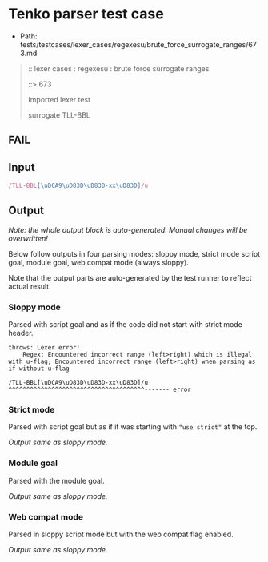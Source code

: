 # Tenko parser test case

- Path: tests/testcases/lexer_cases/regexesu/brute_force_surrogate_ranges/673.md

> :: lexer cases : regexesu : brute force surrogate ranges
>
> ::> 673
>
> Imported lexer test
>
> surrogate TLL-BBL

## FAIL

## Input

`````js
/TLL-BBL[\uDCA9\uD83D\uD83D-xx\uD83D]/u
`````

## Output

_Note: the whole output block is auto-generated. Manual changes will be overwritten!_

Below follow outputs in four parsing modes: sloppy mode, strict mode script goal, module goal, web compat mode (always sloppy).

Note that the output parts are auto-generated by the test runner to reflect actual result.

### Sloppy mode

Parsed with script goal and as if the code did not start with strict mode header.

`````
throws: Lexer error!
    Regex: Encountered incorrect range (left>right) which is illegal with u-flag; Encountered incorrect range (left>right) when parsing as if without u-flag

/TLL-BBL[\uDCA9\uD83D\uD83D-xx\uD83D]/u
^^^^^^^^^^^^^^^^^^^^^^^^^^^^^^^^^^^^^^------- error
`````

### Strict mode

Parsed with script goal but as if it was starting with `"use strict"` at the top.

_Output same as sloppy mode._

### Module goal

Parsed with the module goal.

_Output same as sloppy mode._

### Web compat mode

Parsed in sloppy script mode but with the web compat flag enabled.

_Output same as sloppy mode._
